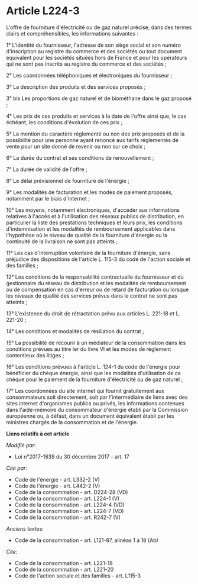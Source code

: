# Article L224-3

L'offre de fourniture d'électricité ou de gaz naturel précise, dans des termes clairs et compréhensibles, les informations
suivantes :

1° L'identité du fournisseur, l'adresse de son siège social et son numéro d'inscription au registre du commerce et des
sociétés ou tout document équivalent pour les sociétés situées hors de France et pour les opérateurs qui ne sont pas inscrits
au registre du commerce et des sociétés ;

2° Les coordonnées téléphoniques et électroniques du fournisseur ;

3° La description des produits et des services proposés ;

3° bis Les proportions de gaz naturel et de biométhane dans le gaz proposé ;

4° Les prix de ces produits et services à la date de l'offre ainsi que, le cas échéant, les conditions d'évolution de ces
prix ;

5° La mention du caractère réglementé ou non des prix proposés et de la possibilité pour une personne ayant renoncé aux
tarifs réglementés de vente pour un site donné de revenir ou non sur ce choix ;

6° La durée du contrat et ses conditions de renouvellement ;

7° La durée de validité de l'offre ;

8° Le délai prévisionnel de fourniture de l'énergie ;

9° Les modalités de facturation et les modes de paiement proposés, notamment par le biais d'internet ;

10° Les moyens, notamment électroniques, d'accéder aux informations relatives à l'accès et à l'utilisation des réseaux
publics de distribution, en particulier la liste des prestations techniques et leurs prix, les conditions d'indemnisation et
les modalités de remboursement applicables dans l'hypothèse où le niveau de qualité de la fourniture d'énergie ou la
continuité de la livraison ne sont pas atteints ;

11° Les cas d'interruption volontaire de la fourniture d'énergie, sans préjudice des dispositions de l'article L. 115-3 du
code de l'action sociale et des familles ;

12° Les conditions de la responsabilité contractuelle du fournisseur et du gestionnaire du réseau de distribution et les
modalités de remboursement ou de compensation en cas d'erreur ou de retard de facturation ou lorsque les niveaux de qualité
des services prévus dans le contrat ne sont pas atteints ;

13° L'existence du droit de rétractation prévu aux articles L. 221-18 et L. 221-20 ;

14° Les conditions et modalités de résiliation du contrat ;

15° La possibilité de recourir à un médiateur de la consommation dans les conditions prévues au titre Ier du livre VI et les
modes de règlement contentieux des litiges ;

16° Les conditions prévues à l'article L. 124-1 du code de l'énergie pour bénéficier du chèque énergie, ainsi que les
modalités d'utilisation de ce chèque pour le paiement de la fourniture d'électricité ou de gaz naturel ;

17° Les coordonnées du site internet qui fournit gratuitement aux consommateurs soit directement, soit par l'intermédiaire de
liens avec des sites internet d'organismes publics ou privés, les informations contenues dans l'aide-mémoire du consommateur
d'énergie établi par la Commission européenne ou, à défaut, dans un document équivalent établi par les ministres chargés de
la consommation et de l'énergie.

**Liens relatifs à cet article**

_Modifié par_:

  - Loi n°2017-1839 du 30 décembre 2017 - art. 17

_Cité par_:

  - Code de l'énergie - art. L332-2 (V)
  - Code de l'énergie - art. L442-2 (V)
  - Code de la consommation - art. D224-28 (VD)
  - Code de la consommation - art. L224-1 (V)
  - Code de la consommation - art. L224-4 (VD)
  - Code de la consommation - art. L224-7 (VD)
  - Code de la consommation - art. R242-7 (V)

_Anciens textes_:

  - Code de la consommation - art. L121-87, alinéas 1 à 18 (Ab)

_Cite_:

  - Code de la consommation - art. L221-18
  - Code de la consommation - art. L221-20
  - Code de l'action sociale et des familles - art. L115-3
